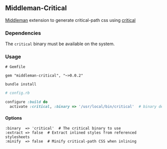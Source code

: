 ## Middleman-Critical

[Middleman](https://middlemanapp.com/) extension to generate critical-path css using [critical](https://github.com/addyosmani/critical)

### Dependencies

The `critical` binary must be available on the system.


### Usage


```
# Gemfile

gem "middleman-critical", "~>0.0.2"

```

`bundle install`

```ruby
# config.rb

configure :build do
  activate :critical, :binary => '/usr/local/bin/critical'  # binary defaults to 'critical'

```
#### Options
```
:binary  => 'critical'  # The critical binary to use
:extract => false  # Extract inlined styles from referenced stylesheets
:minify  => false  # Minify critical-path CSS when inlining
```

